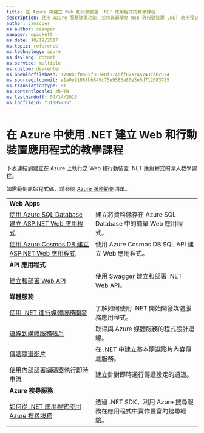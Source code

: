 ```yaml
---
title: 在 Azure 中建立 Web 和行動裝置 .NET 應用程式的教學課程
description: 使用 Azure 服務建置功能，並將其新增至 Web 與行動裝置 .NET 應用程式的教學課程。
author: camsoper
ms.author: casoper
manager: wpickett
ms.date: 10/19/2017
ms.topic: reference
ms.technology: azure
ms.devlang: dotnet
ms.service: multiple
ms.custom: devcenter
ms.openlocfilehash: 1700bcf8a05f067e0f174bff87a7aa743cabc524
ms.sourcegitcommit: e1a0e91988bb849c75e9583a80e3e6d712083785
ms.translationtype: HT
ms.contentlocale: zh-TW
ms.lasthandoff: 04/14/2018
ms.locfileid: "31005755"
---
```

# <a name="tutorials-for-building-web-and-mobile-apps-with-net-in-azure"></a>在 Azure 中使用 .NET 建立 Web 和行動裝置應用程式的教學課程

下表連結到建立在 Azure 上執行之 Web 和行動裝置 .NET 應用程式的深入教學課程。

如需範例原始程式碼，請參閱 [Azure 服務範例](https://azure.microsoft.com/resources/samples/?platform=dotnet)清單。

| | |
|---|---|
| **Web Apps**||
| [使用 Azure SQL Database 建立 ASP.NET Web 應用程式][1] | 建立將資料儲存在 Azure SQL Database 中的簡單 Web 應用程式。 | 
| [使用 Azure Cosmos DB 建立 ASP.NET Web 應用程式][2] | 使用 Azure Cosmos DB SQL API 建立 Web 應用程式。 | 
| **API 應用程式**||
| [建立和部署 Web API][3] | 使用 Swagger 建立和部署 .NET Web API。 | 
| **媒體服務** | |
| [使用 .NET 進行媒體服務開發][6] | 了解如何使用 .NET 開始開發媒體服務應用程式。 |
| [連線到媒體服務帳戶][7] | 取得與 Azure 媒體服務的程式設計連線。 |
| [傳遞隨選影片][4] | 在 .NET 中建立基本隨選影片內容傳遞服務。 | 
| [使用內部部署編碼器執行即時串流][8] | 建立針對即時通行傳遞設定的通道。 |
| **Azure 搜尋服務**||
| [如何從 .NET 應用程式使用 Azure 搜尋服務][5] | 透過 .NET SDK，利用 Azure 搜尋服務在應用程式中實作豐富的搜尋經驗。 | 



[1]: /azure/app-service-web/app-service-web-tutorial-dotnet-sqldatabase
[2]: /azure/cosmos-db/sql-api-dotnet-application
[3]: /azure/app-service-api/app-service-api-dotnet-get-started
[4]: /azure/media-services/media-services-dotnet-get-started
[5]: /azure/search/search-howto-dotnet-sdk
[6]: /azure/media-services/media-services-dotnet-how-to-use
[7]: /azure/media-services/media-services-dotnet-connect-programmatically
[8]: /azure/media-services/media-services-dotnet-live-encode-with-onpremises-encoders
